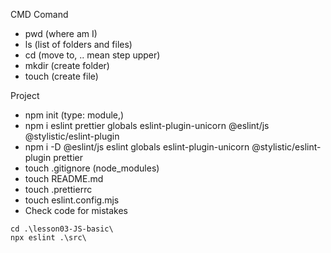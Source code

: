 CMD Comand

- pwd (where am I)
- ls (list of folders and files)
- cd (move to, .. mean step upper)
- mkdir (create folder)
- touch (create file)

Project

- npm init (type: module,)
- npm i eslint prettier globals eslint-plugin-unicorn @eslint/js @stylistic/eslint-plugin
- npm i -D @eslint/js eslint globals eslint-plugin-unicorn @stylistic/eslint-plugin prettier
- touch .gitignore (node_modules)
- touch README.md
- touch .prettierrc
- touch eslint.config.mjs
- Check code for mistakes

```
cd .\lesson03-JS-basic\
npx eslint .\src\
```

